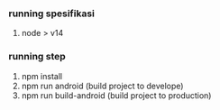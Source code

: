 ### running spesifikasi

1. node > v14

### running step

1. npm install
2. npm run android (build project to develope)
3. npm run build-android (build project to production)
